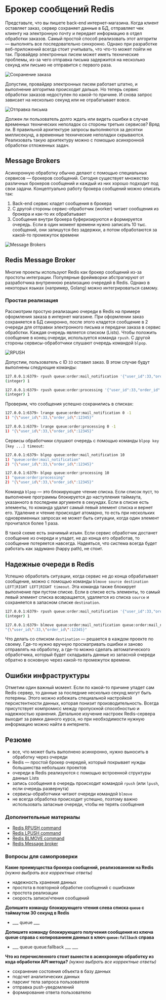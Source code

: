 # Брокер сообщений Redis

Представьте, что вы пишете back-end интернет-магазина. Когда клиент оставляет заказ, сервер сохраняет данные в БД, отправляет чек клиенту на электронную почту и передает информацию в отдел обработки заказов. Самый простой способ реализовать этот алгоритм — выполнять все последовательно синхронно. Однако при разработке веб-приложений всегда стоит учитывать, что что-то может пойти не так. Провайдер электронных писем может иметь технические проблемы, из-за чего отправка письма задержится на несколько секунд или письмо не отправится с первого раза.

![Сохранение заказа](../images/redis/09-01.png)

Допустим, провайдер электронных писем работает штатно, и выполнение алгоритма происходит дальше. Но теперь сервис обработки заказов недоступен по какой-то причине. И снова запрос зависает на несколько секунд или не отрабатывает вовсе.

![Отправка письма](../images/redis/09-02.png)

Должен ли пользователь долго ждать или видеть ошибки в случае временных технических неполадок со стороны третьих сервисов? Вряд ли. В правильной архитектуре запросы выполняются за десятки миллисекунд, а временные технические неполадки скрываются. Реализовать такую архитектуру можно с помощью асинхронной обработки отложенных задач.

## Message Brokers

Асинхронную обработку обычно делают с помощью специальных сервисов — брокеров сообщений. Сегодня существует множество различных брокеров сообщений и каждый из них хорошо подходит под свои задачи. Концептуально работу брокера сообщений можно описать так:

1. Back-end сервис кладет сообщения в брокера
2. С другой стороны сервис-обработчик (worker) читает сообщения из брокера и как-то их обрабатывает
3. Сообщения внутри брокера буферизируются и формируется очередь. Если в один момент времени нужно записать 10 тыс. сообщений, они запишутся без задержки, а потом обработаются за какой-то промежуток времени

![Message Brokers](../images/redis/09-03.png)

## Redis Message Broker

Многие проекты используют Redis как брокер сообщений из-за простоты интеграции. Популярные фреймворки абстрагируют от разработчика внутреннюю реализацию очередей в Redis. Однако в некоторых языках (например, Golang) можно интегрироваться самому.

### Простая реализация

Рассмотрим простую реализацию очереди в Redis на примере оформления заказа в интернет магазине. При оформлении заказ сохраняется в БД синхронно, после этого кладется сообщение в 2 очереди для отправки электронного письма и передачи заказа в сервис обработки. Каждая очередь является списком (Lists). Чтобы положить сообщение в конец очереди, используется команда `rpush`. С другой стороны сервисы-обработчики слушают очередь командой `blpop`.

![RPUSH](../images/redis/09-04.png)

Допустим, пользователь с ID `33` оставил заказ. В этом случае будут выполнены следующие команды:

```bash
127.0.0.1:6379> rpush queue:order:mail_notification '{"user_id":33,"order_id":12345}'
(integer) 1

127.0.0.1:6379> rpush queue:order:processing '{"user_id":33,"order_id":12345}'
(integer) 1
```

Проверим, что сообщения успешно сохранились в списках:

```bash
127.0.0.1:6379> lrange queue:order:mail_notification 0 -1
1) "{\"user_id\":33,\"order_id\":12345}"

127.0.0.1:6379> lrange queue:order:processing 0 -1
1) "{\"user_id\":33,\"order_id\":12345}"
```

Сервисы обработчики слушают очередь с помощью команды `blpop key [key ...] timeout`:

```bash
127.0.0.1:6379> blpop queue:order:mail_notification 10
1) "queue:order:mail_notification"
2) "{\"user_id\":33,\"order_id\":12345}"

127.0.0.1:6379> blpop queue:order:processing 10
1) "queue:order:processing"
2) "{\"user_id\":33,\"order_id\":12345}"
```

Команда `blpop` — это блокирующее чтение списка. Если список пуст, то выполнение программы блокируется до наступления таймаута, указанного в последнем аргументе в секундах. Если в списке есть элементы, то команда удалит самый левый элемент списка и вернет его. Удаление и чтение происходит атомарно, то есть при нескольких одновременных запросах не может быть ситуации, когда один элемент прочитался более 1 раза.

В такой схеме есть значимый изъян. Если сервис обработчик достанет сообщение из очереди и упадет, не до конца его обработав, то сообщение потеряется навсегда. Надеяться, что система всегда будет работать как задумано (happy path), не стоит.

## Надежные очереди в Redis

Успешно обработать ситуации, когда сервис не до конца обрабатывает сообщение, можно с помощью команды `blmove source destination LEFT|RIGHT LEFT|RIGHT timeout`. Эта команда также блокирует выполнение при пустом списке. Если в списке есть элементы, то самый левый элемент списка возвращается, удаляется из списка `source` и сохраняется в запасном списке `destination`.

```bash
127.0.0.1:6379> rpush queue:order:mail_notification '{"user_id":33,"order_id":12345}'
(integer) 1

127.0.0.1:6379> blmove queue:order:mail_notification queue:order:mail_notification:fallback LEFT RIGHT 10
"{\"user_id\":33,\"order_id\":12345}"
```

Что делать со списком `destination` — решается в каждом проекте по своему. Где-то нужно вручную просматривать ошибки и заново отправлять на обработку, а где-то можно сделать автоматического обработчика, который будет складывать данные из запасной очереди обратно в основную через какой-то промежуток времени.

## Ошибки инфраструктуры

Отметим один важный момент. Если по какой-то причине упадет сам Redis сервер, то данные за последние несколько секунд могут быть потеряны. Этого можно избежать специальной настройкой персистентности данных, которая понизит производительность. Всегда присутствует компромисс между пропускной способностью и надежностью хранения. Детальное изучение настроек Redis-сервера выходит за рамки данного курса, но при необходимости нужную информацию можно найти в интернете.

## Резюме

- все, что может быть выполнено асинхронно, нужно выносить в обработку через очереди
- Redis — простой брокер очередей, который покрывает нужды большинства небольших проектов
- очереди в Redis реализуются с помощью встроенной структуры данных Lists
- запись сообщения в очередь происходит командой `rpush` (или `lpush`, если очередь развернута)
- сервисы-обработчики читают очереди командой `blmove`
- не всегда обработка происходит успешно, поэтому важно использовать запасные очереди, чтобы не терять сообщения

### Дополнительные материалы

- [Redis RPUSH command](https://redis.io/commands/rpush)
- [Redis LPUSH command](https://redis.io/commands/lpush)
- [Redis BLMOVE command](https://redis.io/commands/blmove)
- [Redis Message broker](https://redis.com/solutions/use-cases/messaging/)

### Вопросы для самопроверки

**Какие преимущества брокера сообщений, реализованном на Redis**
_(нужно выбрать все корректные ответы)_

- надежность хранения данных
- простота в повторной обработке сообщений с ошибками
- простота реализации
- скорость записи/чтения сообщений

**Допишите команду блокирующего чтения слева списка `queue` с таймаутом 30 секунд в Redis**

- ___ queue ___

**Допишите команду блокирующего получения сообщения из ключа queue справа с копированием данных в ключ `queue:fallback` справа**

- ___ queue queue:fallback ___ ___

**Что из перечисленного стоит вынести в асинхронную обработку из кода обработки API метода?**
_(нужно выбрать все корректные ответы)_

- сохранение состояния объекта в базу данных
- подсчет аналитических данных
- парсинг тела запроса пользователя
- отправка push-уведомлений
- формирование ответа пользователю